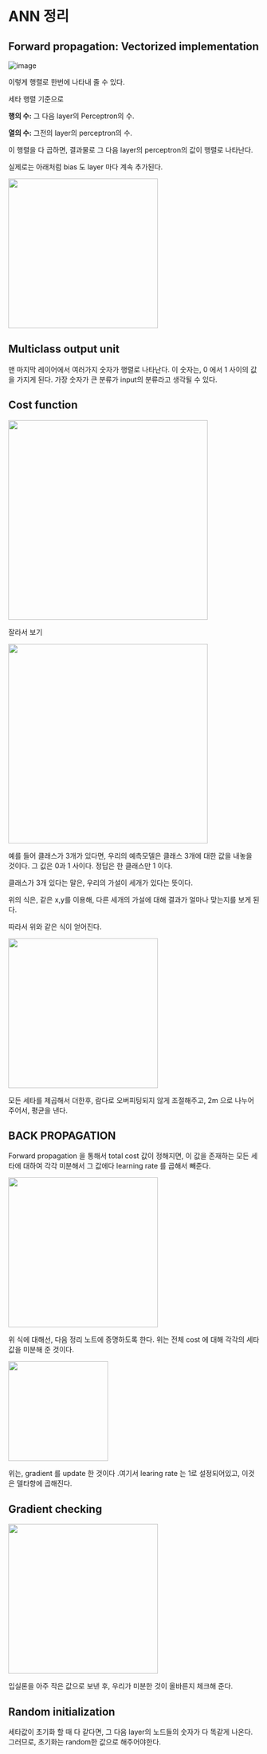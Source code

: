 # **ANN 정리**

## **Forward propagation: Vectorized implementation**

![image](https://user-images.githubusercontent.com/37058233/103744613-6e62d800-5041-11eb-951d-3e5004bb6c62.png)

이렇게 행렬로 한번에 나타내 줄 수 있다.

세타 행렬 기준으로

**행의 수:** 그 다음 layer의 Perceptron의 수. 

**열의 수:** 그전의 layer의 perceptron의 수. 

이 행렬을 다 곱하면, 결과물로 그 다음 layer의 perceptron의 값이 행렬로 나타난다. 

실제로는 아래처럼 bias 도 layer 마다 계속 추가된다. 

<img src="https://user-images.githubusercontent.com/37058233/103744665-8175a800-5041-11eb-8e66-49f78c966f31.png" width =300px>

 

 

## **Multiclass output unit**

맨 마지막 레이어에서 여러가지 숫자가 행렬로 나타난다. 이 숫자는, 0 에서 1 사이의 값을 가지게 된다. 가장 숫자가 큰 분류가 input의 분류라고 생각될 수 있다.

## **Cost function**

<img src="https://user-images.githubusercontent.com/37058233/103744698-8dfa0080-5041-11eb-8d4a-84ab2a797000.png" width=400px>

잘라서 보기

<img src="https://user-images.githubusercontent.com/37058233/103744719-96ead200-5041-11eb-8675-facc2fedaf52.png" width =400px>

예를 들어 클래스가 3개가 있다면, 우리의 예측모델은 클래스 3개에 대한 값을 내놓을 것이다. 그 값은 0과 1 사이다. 정답은 한 클래스만 1 이다. 

클래스가 3개 있다는 말은, 우리의 가설이 세개가 있다는 뜻이다. 

위의 식은, 같은 x,y를 이용해, 다른 세개의 가설에 대해 결과가 얼마나 맞는지를 보게 된다.

따라서 위와 같은 식이 얻어진다.  

<img src="https://user-images.githubusercontent.com/37058233/103744780-b124b000-5041-11eb-883e-169cdaa8fb6a.png" width=300px>

모든 세타를 제곱해서 더한후, 람다로 오버피팅되지 않게 조절해주고, 2m 으로 나누어주어서, 평균을 낸다. 

## **BACK PROPAGATION**

Forward propagation 을 통해서 total cost 값이 정해지면, 이 값을 존재하는 모든 세타에 대하여 각각 미분해서 그 값에다 learning rate 를 곱해서 빼준다. 

<img src="https://user-images.githubusercontent.com/37058233/103744797-baae1800-5041-11eb-9374-fa552d18729b.png" width =300px>

위 식에 대해선, 다음 정리 노트에 증명하도록 한다. 위는 전체 cost 에 대해 각각의 세타값을 미분해 준 것이다. 

<img src="https://user-images.githubusercontent.com/37058233/103744823-c4d01680-5041-11eb-86dc-4bc5c9ca50a4.png" width=200>

위는, gradient 를 update 한 것이다 .여기서 learing rate 는 1로 설정되어있고, 이것은 델타항에 곱해진다. 

## **Gradient checking**

<img src="https://user-images.githubusercontent.com/37058233/103744844-cef21500-5041-11eb-8c6a-02cfd208a791.png" width = 300>

입실론을 아주 작은 값으로 보낸 후, 우리가 미분한 것이 올바른지 체크해 준다. 

## **Random initialization**

세타값이 초기화 할 때 다 같다면, 그 다음 layer의 노드들의 숫자가 다 똑같게 나온다. 그러므로, 초기화는 random한 값으로 해주어야한다.